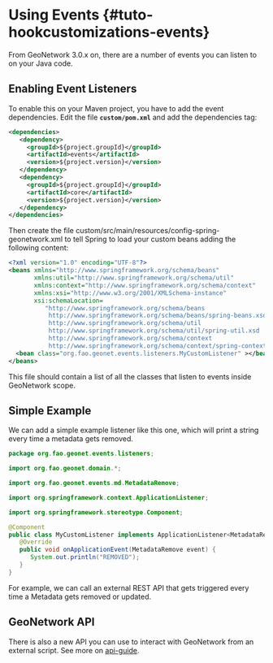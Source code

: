 # Using Events {#tuto-hookcustomizations-events}

From GeoNetwork 3.0.x on, there are a number of events you can listen to on your Java code.

## Enabling Event Listeners

To enable this on your Maven project, you have to add the event dependencies. Edit the file **`custom/pom.xml`** and add the dependencies tag:

``` xml
<dependencies>
   <dependency>
     <groupId>${project.groupId}</groupId>
     <artifactId>events</artifactId>
     <version>${project.version}</version>
   </dependency>
   <dependency>
     <groupId>${project.groupId}</groupId>
     <artifactId>core</artifactId>
     <version>${project.version}</version>
   </dependency>
</dependencies>
```

Then create the file custom/src/main/resources/config-spring-geonetwork.xml to tell Spring to load your custom beans adding the following content:

``` xml
<?xml version="1.0" encoding="UTF-8"?>
<beans xmlns="http://www.springframework.org/schema/beans"
       xmlns:util="http://www.springframework.org/schema/util"
       xmlns:context="http://www.springframework.org/schema/context"
       xmlns:xsi="http://www.w3.org/2001/XMLSchema-instance"
       xsi:schemaLocation=
          "http://www.springframework.org/schema/beans 
           http://www.springframework.org/schema/beans/spring-beans.xsd
           http://www.springframework.org/schema/util
           http://www.springframework.org/schema/util/spring-util.xsd
           http://www.springframework.org/schema/context
           http://www.springframework.org/schema/context/spring-context-3.2.xsd">
  <bean class="org.fao.geonet.events.listeners.MyCustomListener" ></bean>
</beans>
```

This file should contain a list of all the classes that listen to events inside GeoNetwork scope.

## Simple Example

We can add a simple example listener like this one, which will print a string every time a metadata gets removed.

``` java
package org.fao.geonet.events.listeners;

import org.fao.geonet.domain.*;

import org.fao.geonet.events.md.MetadataRemove;

import org.springframework.context.ApplicationListener;

import org.springframework.stereotype.Component;

@Component
public class MyCustomListener implements ApplicationListener<MetadataRemove> { 
   @Override
   public void onApplicationEvent(MetadataRemove event) {
      System.out.println("REMOVED");
   }
}
```

For example, we can call an external REST API that gets triggered every time a Metadata gets removed or updated.

## GeoNetwork API

There is also a new API you can use to interact with GeoNetwork from an external script. See more on [api-guide](api-guide.md).
